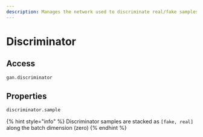 ```yaml
---
description: Manages the network used to discriminate real/fake samples.
---
```


# Discriminator

## Access

```python
gan.discriminator
```

## Properties

```python
discriminator.sample
```

{% hint style="info" %}
Discriminator samples are stacked as `[fake, real]` along the batch dimension \(zero\)
{% endhint %}

